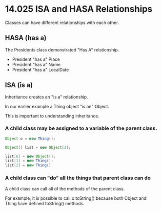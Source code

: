 # 14.025 ISA and HASA Relationships

Classes can have different relationships with each other.

## HASA  (has a)

The Presidents class demonstrated "Has A" relationship.

- President "has a" Place
- President "has a" Name
- President "has a" LocalDate

## ISA (is a)

Inheritance creates an "is a" relationship.

In our earlier example a Thing object "is an" Object.

This is important to understanding inheritance.

### A child class may be assigned to a variable of the parent class.

```java
Object o = new Thing();

Object[] list = new Object[3];

list[0] = new Object();
list[1] = new Thing();
list[2] = new Thing()
```

### A child class can "do" all the things that parent class can do

A child class can call all of the methods of the parent class.

For example, it is possible to call o.toString() because both Object and Thing have defined toString() methods.